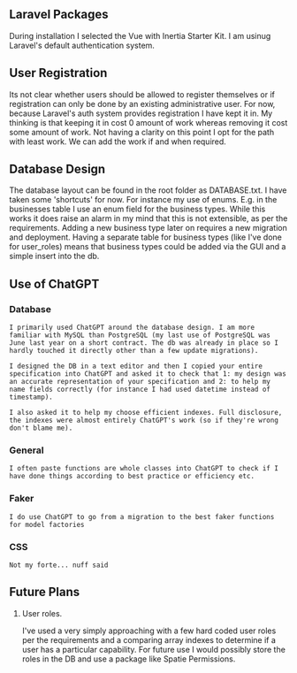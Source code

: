 ## Laravel Packages

During installation I selected the Vue with Inertia Starter Kit. I am usinug Laravel's default authentication system.

## User Registration

Its not clear whether users should be allowed to register themselves or if registration can only be done by an existing administrative user. For now, because Laravel's auth system provides registration I have kept it in. My thinking is that keeping it in cost 0 amount of work whereas removing it cost some amount of work. Not having a clarity on this point I opt for the path with least work. We can add the work if and when required.

## Database Design

The database layout can be found in the root folder as DATABASE.txt. I have taken some 'shortcuts' for now. For instance my use of enums. E.g. in the businesses table I use an enum field for the business types. While this works it does raise an alarm in my mind that this is not extensible, as per the requirements. Adding a new business type later on requires a new migration and deployment. Having a separate table for business types (like I've done for user_roles) means that business types could be added via the GUI and a simple insert into the db.

## Use of ChatGPT

### Database

    I primarily used ChatGPT around the database design. I am more familiar with MySQL than PostgreSQL (my last use of PostgreSQL was June last year on a short contract. The db was already in place so I hardly touched it directly other than a few update migrations).

    I designed the DB in a text editor and then I copied your entire specification into ChatGPT and asked it to check that 1: my design was an accurate representation of your specification and 2: to help my name fields correctly (for instance I had used datetime instead of timestamp).

    I also asked it to help my choose efficient indexes. Full disclosure, the indexes were almost entirely ChatGPT's work (so if they're wrong don't blame me).

### General

    I often paste functions are whole classes into ChatGPT to check if I have done things according to best practice or efficiency etc.

### Faker

    I do use ChatGPT to go from a migration to the best faker functions for model factories

### CSS

    Not my forte... nuff said

## Future Plans

1. User roles.

    I've used a very simply approaching with a few hard coded user roles per the requirements and a comparing array indexes to determine if a user has a particular capability. For future use I would possibly store the roles in the DB and use a package like Spatie Permissions.
